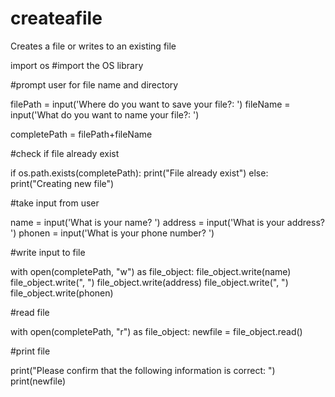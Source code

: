 # createafile
Creates a file or writes to an existing file

import os #import the OS library

#prompt user for file name and directory

filePath = input('Where do you want to save your file?: ') 
fileName = input('What do you want to name your file?: ')


completePath = filePath+fileName

#check if file already exist

if os.path.exists(completePath): 
    print("File already exist")
else:
    print("Creating new file")

#take input from user

name = input('What is your name? ')
address = input('What is your address? ')
phonen = input('What is your phone number? ')

#write input to file

with open(completePath, "w") as file_object:
    file_object.write(name)
    file_object.write(", ")
    file_object.write(address)
    file_object.write(", ")
    file_object.write(phonen)
   
#read file

with open(completePath, "r") as file_object:
    newfile = file_object.read()
    
#print file

print("Please confirm that the following information is correct: ")
print(newfile)
